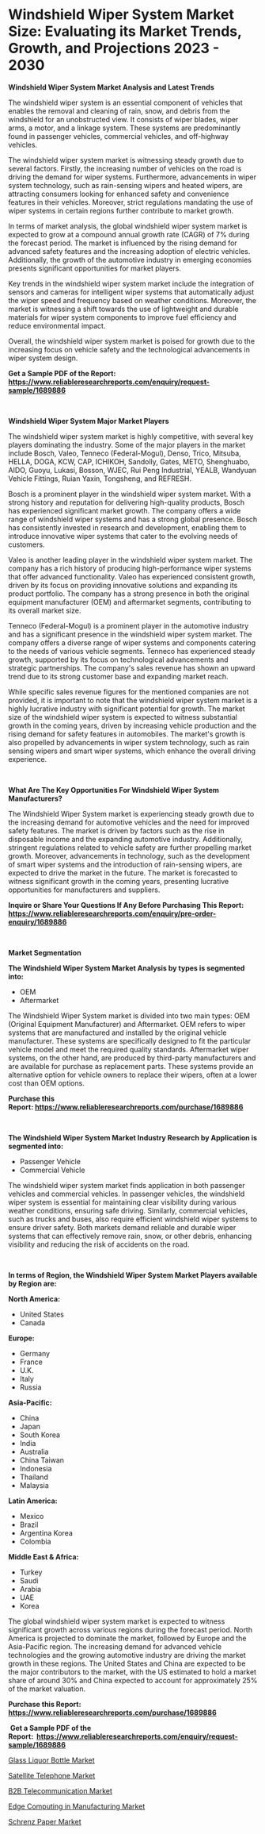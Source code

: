 <p><h1>Windshield Wiper System Market Size: Evaluating its Market Trends, Growth, and Projections 2023 - 2030</h1></p><p><strong>Windshield Wiper System Market Analysis and Latest Trends</strong></p>
<p><p>The windshield wiper system is an essential component of vehicles that enables the removal and cleaning of rain, snow, and debris from the windshield for an unobstructed view. It consists of wiper blades, wiper arms, a motor, and a linkage system. These systems are predominantly found in passenger vehicles, commercial vehicles, and off-highway vehicles.</p><p>The windshield wiper system market is witnessing steady growth due to several factors. Firstly, the increasing number of vehicles on the road is driving the demand for wiper systems. Furthermore, advancements in wiper system technology, such as rain-sensing wipers and heated wipers, are attracting consumers looking for enhanced safety and convenience features in their vehicles. Moreover, strict regulations mandating the use of wiper systems in certain regions further contribute to market growth.</p><p>In terms of market analysis, the global windshield wiper system market is expected to grow at a compound annual growth rate (CAGR) of 7% during the forecast period. The market is influenced by the rising demand for advanced safety features and the increasing adoption of electric vehicles. Additionally, the growth of the automotive industry in emerging economies presents significant opportunities for market players.</p><p>Key trends in the windshield wiper system market include the integration of sensors and cameras for intelligent wiper systems that automatically adjust the wiper speed and frequency based on weather conditions. Moreover, the market is witnessing a shift towards the use of lightweight and durable materials for wiper system components to improve fuel efficiency and reduce environmental impact.</p><p>Overall, the windshield wiper system market is poised for growth due to the increasing focus on vehicle safety and the technological advancements in wiper system design.</p></p>
<p><strong>Get a Sample PDF of the Report:&nbsp; <a href="https://www.reliableresearchreports.com/enquiry/request-sample/1689886">https://www.reliableresearchreports.com/enquiry/request-sample/1689886</a></strong></p>
<p>&nbsp;</p>
<p><strong>Windshield Wiper System Major Market Players</strong></p>
<p><p>The windshield wiper system market is highly competitive, with several key players dominating the industry. Some of the major players in the market include Bosch, Valeo, Tenneco (Federal-Mogul), Denso, Trico, Mitsuba, HELLA, DOGA, KCW, CAP, ICHIKOH, Sandolly, Gates, METO, Shenghuabo, AIDO, Guoyu, Lukasi, Bosson, WJEC, Rui Peng Industrial, YEALB, Wandyuan Vehicle Fittings, Ruian Yaxin, Tongsheng, and REFRESH.</p><p>Bosch is a prominent player in the windshield wiper system market. With a strong history and reputation for delivering high-quality products, Bosch has experienced significant market growth. The company offers a wide range of windshield wiper systems and has a strong global presence. Bosch has consistently invested in research and development, enabling them to introduce innovative wiper systems that cater to the evolving needs of customers.</p><p>Valeo is another leading player in the windshield wiper system market. The company has a rich history of producing high-performance wiper systems that offer advanced functionality. Valeo has experienced consistent growth, driven by its focus on providing innovative solutions and expanding its product portfolio. The company has a strong presence in both the original equipment manufacturer (OEM) and aftermarket segments, contributing to its overall market size.</p><p>Tenneco (Federal-Mogul) is a prominent player in the automotive industry and has a significant presence in the windshield wiper system market. The company offers a diverse range of wiper systems and components catering to the needs of various vehicle segments. Tenneco has experienced steady growth, supported by its focus on technological advancements and strategic partnerships. The company's sales revenue has shown an upward trend due to its strong customer base and expanding market reach.</p><p>While specific sales revenue figures for the mentioned companies are not provided, it is important to note that the windshield wiper system market is a highly lucrative industry with significant potential for growth. The market size of the windshield wiper system is expected to witness substantial growth in the coming years, driven by increasing vehicle production and the rising demand for safety features in automobiles. The market's growth is also propelled by advancements in wiper system technology, such as rain sensing wipers and smart wiper systems, which enhance the overall driving experience.</p></p>
<p>&nbsp;</p>
<p><strong>What Are The Key Opportunities For Windshield Wiper System Manufacturers?</strong></p>
<p><p>The Windshield Wiper System market is experiencing steady growth due to the increasing demand for automotive vehicles and the need for improved safety features. The market is driven by factors such as the rise in disposable income and the expanding automotive industry. Additionally, stringent regulations related to vehicle safety are further propelling market growth. Moreover, advancements in technology, such as the development of smart wiper systems and the introduction of rain-sensing wipers, are expected to drive the market in the future. The market is forecasted to witness significant growth in the coming years, presenting lucrative opportunities for manufacturers and suppliers.</p></p>
<p><strong>Inquire or Share Your Questions If Any Before Purchasing This Report: <a href="https://www.reliableresearchreports.com/enquiry/pre-order-enquiry/1689886">https://www.reliableresearchreports.com/enquiry/pre-order-enquiry/1689886</a></strong></p>
<p>&nbsp;</p>
<p><strong>Market Segmentation</strong></p>
<p><strong>The Windshield Wiper System Market Analysis by types is segmented into:</strong></p>
<p><ul><li>OEM</li><li>Aftermarket</li></ul></p>
<p><p>The Windshield Wiper System market is divided into two main types: OEM (Original Equipment Manufacturer) and Aftermarket. OEM refers to wiper systems that are manufactured and installed by the original vehicle manufacturer. These systems are specifically designed to fit the particular vehicle model and meet the required quality standards. Aftermarket wiper systems, on the other hand, are produced by third-party manufacturers and are available for purchase as replacement parts. These systems provide an alternative option for vehicle owners to replace their wipers, often at a lower cost than OEM options.</p></p>
<p><strong>Purchase this Report:&nbsp;<a href="https://www.reliableresearchreports.com/purchase/1689886">https://www.reliableresearchreports.com/purchase/1689886</a></strong></p>
<p>&nbsp;</p>
<p><strong>The Windshield Wiper System Market Industry Research by Application is segmented into:</strong></p>
<p><ul><li>Passenger Vehicle</li><li>Commercial Vehicle</li></ul></p>
<p><p>The windshield wiper system market finds application in both passenger vehicles and commercial vehicles. In passenger vehicles, the windshield wiper system is essential for maintaining clear visibility during various weather conditions, ensuring safe driving. Similarly, commercial vehicles, such as trucks and buses, also require efficient windshield wiper systems to ensure driver safety. Both markets demand reliable and durable wiper systems that can effectively remove rain, snow, or other debris, enhancing visibility and reducing the risk of accidents on the road.</p></p>
<p>&nbsp;</p>
<p><strong>In terms of Region, the Windshield Wiper System Market Players available by Region are:</strong></p>
<p>
    <p> <strong> North America: </strong>
        <ul>
            <li>United States</li>
            <li>Canada</li>
        </ul>
        </p> 
    <p> <strong> Europe: </strong>
        <ul>
            <li>Germany</li>
            <li>France</li>
            <li>U.K.</li>
            <li>Italy</li>
            <li>Russia</li>
        </ul>
        </p> 
    <p> <strong> Asia-Pacific: </strong>
        <ul>
            <li>China</li>
            <li>Japan</li>
            <li>South Korea</li>
            <li>India</li>
            <li>Australia</li>
            <li>China Taiwan</li>
            <li>Indonesia</li>
            <li>Thailand</li>
            <li>Malaysia</li>
        </ul>
        </p> 
    <p> <strong> Latin America: </strong>
        <ul>
            <li>Mexico</li>
            <li>Brazil</li>
            <li>Argentina Korea</li>
            <li>Colombia</li>
        </ul>
        </p> 
    <p> <strong> Middle East & Africa: </strong>
        <ul>
            <li>Turkey</li>
            <li>Saudi</li>
            <li>Arabia</li>
            <li>UAE</li>
            <li>Korea</li>
        </ul>
    </p>
    </p>
<p><p>The global windshield wiper system market is expected to witness significant growth across various regions during the forecast period. North America is projected to dominate the market, followed by Europe and the Asia-Pacific region. The increasing demand for advanced vehicle technologies and the growing automotive industry are driving the market growth in these regions. The United States and China are expected to be the major contributors to the market, with the US estimated to hold a market share of around 30% and China expected to account for approximately 25% of the market valuation.</p></p>
<p><strong>Purchase this Report: <a href="https://www.reliableresearchreports.com/purchase/1689886">https://www.reliableresearchreports.com/purchase/1689886</a></strong></p>
<p>&nbsp;<strong>Get a Sample PDF of the Report:&nbsp;&nbsp;<a href="https://www.reliableresearchreports.com/enquiry/request-sample/1689886">https://www.reliableresearchreports.com/enquiry/request-sample/1689886</a></strong></p>
<p><strong></strong></p>
<p><p><a href="https://medium.com/@digitaldiviner12/analyzing-glass-liquor-bottle-market-global-industry-perspective-and-forecast-2023-to-2030-792dab6de91b">Glass Liquor Bottle Market</a></p><p><a href="https://www.linkedin.com/pulse/decoding-satellite-telephone-market-deep-dive-latest-udfqe/">Satellite Telephone Market</a></p><p><a href="https://www.linkedin.com/pulse/b2b-telecommunication-market-research-report-unlocks-analysis-j7zte/">B2B Telecommunication Market</a></p><p><a href="https://www.linkedin.com/pulse/edge-computing-manufacturing-market-size-share-global-analysis-4xk6e/">Edge Computing in Manufacturing Market</a></p><p><a href="https://medium.com/@miningmaster/schrenz-paper-market-comprehensive-assessment-by-type-application-and-geography-56807a2aacc2">Schrenz Paper Market</a></p></p>